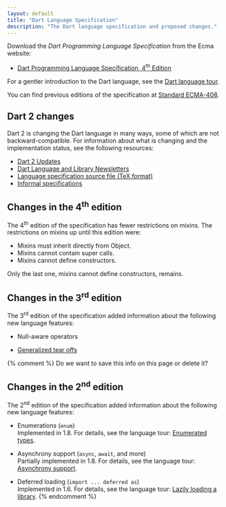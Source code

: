 ```yaml
---
layout: default
title: "Dart Language Specification"
description: "The Dart language specification and proposed changes."
---
```


Download the _Dart Programming Language Specification_ from
the Ecma website:

* <a href="http://www.ecma-international.org/publications/files/ECMA-ST/ECMA-408.pdf"
   target="_blank">Dart Programming Language Specification, 4<sup>th</sup> Edition</a>

For a gentler introduction to the Dart language, see the
[Dart language tour](/guides/language/language-tour).

You can find previous editions of the specification at
[Standard ECMA-408](http://www.ecma-international.org/publications/standards/Ecma-408-arch.htm).


## Dart 2 changes

Dart 2 is changing the Dart language in many ways,
some of which are not backward-compatible.
For information about what is changing and the implementation status,
see the following resources:

* [Dart 2 Updates](/dart-2.0)
* [Dart Language and Library Newsletters](https://github.com/dart-lang/sdk/tree/master/docs/newsletter#dart-language-and-library-newsletters)
* [Language specification source file (TeX format)](https://github.com/dart-lang/sdk/blob/master/docs/language/dartLangSpec.tex)
* [Informal specifications](https://github.com/dart-lang/sdk/tree/master/docs/language/informal)


## Changes in the 4<sup>th</sup> edition

The 4<sup>th</sup> edition of the specification has fewer restrictions on mixins.
The restrictions on mixins up until this edition were:

* Mixins must inherit directly from Object.
* Mixins cannot contain super calls.
* Mixins cannot define constructors.

Only the last one, mixins cannot define constructors, remains.

## Changes in the 3<sup>rd</sup> edition

The 3<sup>rd</sup> edition of the specification added information
about the following new language features:

* Null-aware operators

* [Generalized tear offs](https://github.com/gbracha/generalizedTearOffs/blob/master/proposal.md)

{% comment %}
Do we want to save this info on this page or delete it?

## Changes in the 2<sup>nd</sup> edition

The 2<sup>nd</sup> edition of the specification added information about
the following new language features:

* Enumerations (`enum`)<br>
  Implemented in 1.8. For details, see the language tour:
  [Enumerated types](/guides/language/language-tour#enums).

* Asynchrony support (`async`, `await`, and more)<br>
  Partially implemented in 1.8.
  For details, see the language tour:
  [Asynchrony support](/guides/language/language-tour#asynchrony).

* Deferred loading (`import ... deferred as`)<br>
  Implemented in 1.6. For details, see the language tour:
  [Lazily loading a library](/guides/language/language-tour#deferred-loading).
{% endcomment %}
